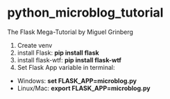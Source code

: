 # python_microblog_tutorial
The Flask Mega-Tutorial by Miguel Grinberg

1. Create venv
2. install Flask: <strong>pip install flask</strong>
3. install flask-wtf: <strong>pip install flask-wtf</strong>
3. Set Flask App variable in terminal:
<ul>
    <li>Windows: <strong>set FLASK_APP=microblog.py</strong></li>
    <li>Linux/Mac: <strong>export FLASK_APP=microblog.py</strong></li>
</ul>
